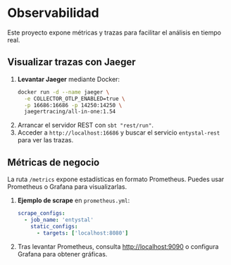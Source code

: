 # Observabilidad

Este proyecto expone métricas y trazas para facilitar el análisis en tiempo real.

## Visualizar trazas con Jaeger

1. **Levantar Jaeger** mediante Docker:
   ```bash
   docker run -d --name jaeger \
     -e COLLECTOR_OTLP_ENABLED=true \
     -p 16686:16686 -p 14250:14250 \
     jaegertracing/all-in-one:1.54
   ```
2. Arrancar el servidor REST con `sbt "rest/run"`.
3. Acceder a `http://localhost:16686` y buscar el servicio `entystal-rest` para ver las trazas.

## Métricas de negocio

La ruta `/metrics` expone estadísticas en formato Prometheus. Puedes usar Prometheus o Grafana para visualizarlas.

1. **Ejemplo de scrape** en `prometheus.yml`:
   ```yaml
   scrape_configs:
     - job_name: 'entystal'
       static_configs:
         - targets: ['localhost:8080']
   ```
2. Tras levantar Prometheus, consulta <http://localhost:9090> o configura Grafana para obtener gráficas.
